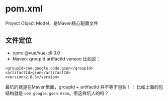# pom.xml
Project Object Model，是Maven核心配置文件


## 文件定位
- npm: @vue/vue-cli 3.0
- Maven: groupId artifactId version
  比如说：
```
<groupId>com.google.code.gson</groupId>
<artifactId>gson</artifactId>
<version>2.8.5</version>
```
最坑的就是在Maven里面，groupId + artifactId 并不等于包名！！
比如上面的包结构就是 `com.google.gson.Gson`。带这样坑人的吗？


